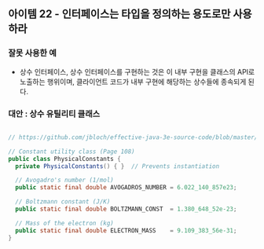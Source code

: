 ## 아이템 22 - 인터페이스는 타입을 정의하는 용도로만 사용하라

### 잘못 사용한 예

- 상수 인터페이스, 상수 인터페이스를 구현하는 것은 이 내부 구현을 클래스의 API로 노출하는 행위이며, 클라이언트 코드가 내부 구현에 해당하는 상수들에 종속되게 된다. 

### 대안 : 상수 유틸리티 클래스

````java

// https://github.com/jbloch/effective-java-3e-source-code/blob/master/src/effectivejava/chapter4/item22/constantutilityclass/PhysicalConstants.java

// Constant utility class (Page 108)
public class PhysicalConstants {
  private PhysicalConstants() { }  // Prevents instantiation

  // Avogadro's number (1/mol)
  public static final double AVOGADROS_NUMBER = 6.022_140_857e23;

  // Boltzmann constant (J/K)
  public static final double BOLTZMANN_CONST  = 1.380_648_52e-23;

  // Mass of the electron (kg)
  public static final double ELECTRON_MASS    = 9.109_383_56e-31;
}

````